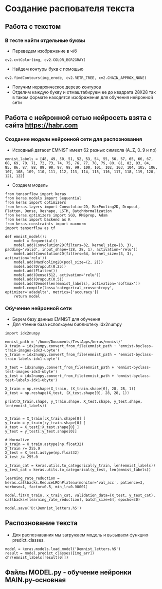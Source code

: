 # Создание распователя текста
## Работа с текстом
### В тесте найти отдельные буквы
- Переведем изображение в ч/б
```
cv2.cvtColor(img, cv2.COLOR_BGR2GRAY)

```
- Найдем контуры букв с помощью 
```
cv2.findContours(img_erode, cv2.RETR_TREE, cv2.CHAIN_APPROX_NONE)

```
- Получим иерархическое дерево контуров
- Отделим каждую букву и отмаштабируем ее до квадрата 28Х28 так в таком формате находятся изображения для обучения нейронной сети
## Работа с нейронной сетью нейросеть взята с сайта https://habr.com
### Создание модели нейронной сети для распознования
- Исходный датасет EMNIST имеет 62 разных символа (A..Z, 0..9 и пр)
```
emnist_labels = [48, 49, 50, 51, 52, 53, 54, 55, 56, 57, 65, 66, 67, 68, 69, 70, 71, 72, 73, 74, 75, 76, 77, 78, 79, 80, 81, 82, 83, 84, 85, 86, 87, 88, 89, 90, 97, 98, 99, 100, 101, 102, 103, 104, 105, 106, 107, 108, 109, 110, 111, 112, 113, 114, 115, 116, 117, 118, 119, 120, 121, 122]
```
- Создаем модель
```
from tensorflow import keras
from keras.models import Sequential
from keras import optimizers
from keras.layers import Convolution2D, MaxPooling2D, Dropout, Flatten, Dense, Reshape, LSTM, BatchNormalization
from keras.optimizers import SGD, RMSprop, Adam
from keras import backend as K
from keras.constraints import maxnorm
import tensorflow as tf

def emnist_model():
    model = Sequential()
    model.add(Convolution2D(filters=32, kernel_size=(3, 3), padding='valid', input_shape=(28, 28, 1), activation='relu'))
    model.add(Convolution2D(filters=64, kernel_size=(3, 3), activation='relu'))
    model.add(MaxPooling2D(pool_size=(2, 2)))
    model.add(Dropout(0.25))
    model.add(Flatten())
    model.add(Dense(512, activation='relu'))
    model.add(Dropout(0.5))
    model.add(Dense(len(emnist_labels), activation='softmax'))
    model.compile(loss='categorical_crossentropy', optimizer='adadelta', metrics=['accuracy'])
    return model
```
### Обучение нейронной сети
- Берем базу данных EMNIST для обучения
- Для чтение база используем библиотеку idx2numpy
```
import idx2numpy

emnist_path = '/home/Documents/TestApps/keras/emnist/'
X_train = idx2numpy.convert_from_file(emnist_path + 'emnist-byclass-train-images-idx3-ubyte')
y_train = idx2numpy.convert_from_file(emnist_path + 'emnist-byclass-train-labels-idx1-ubyte')

X_test = idx2numpy.convert_from_file(emnist_path + 'emnist-byclass-test-images-idx3-ubyte')
y_test = idx2numpy.convert_from_file(emnist_path + 'emnist-byclass-test-labels-idx1-ubyte')

X_train = np.reshape(X_train, (X_train.shape[0], 28, 28, 1))
X_test = np.reshape(X_test, (X_test.shape[0], 28, 28, 1))

print(X_train.shape, y_train.shape, X_test.shape, y_test.shape, len(emnist_labels))


X_train = X_train[:X_train.shape[0] ]
y_train = y_train[:y_train.shape[0] ]
X_test = X_test[:X_test.shape[0] ]
y_test = y_test[:y_test.shape[0]]

# Normalize
X_train = X_train.astype(np.float32)
X_train /= 255.0
X_test = X_test.astype(np.float32)
X_test /= 255.0

x_train_cat = keras.utils.to_categorical(y_train, len(emnist_labels))
y_test_cat = keras.utils.to_categorical(y_test, len(emnist_labels))

learning_rate_reduction = keras.callbacks.ReduceLROnPlateau(monitor='val_acc', patience=3, verbose=1, factor=0.5, min_lr=0.00001)

model.fit(X_train, x_train_cat, validation_data=(X_test, y_test_cat), callbacks=[learning_rate_reduction], batch_size=64, epochs=30)

model.save('D:\Demnist_letters.h5')
```
## Распознование текста 
- Для распознавания мы загружаем модель и вызываем функцию predict_classes.
```
model = keras.models.load_model('Demnist_letters.h5')
result = model.predict_classes([img_arr])
chr(emnist_labels[result[0]])

```
## Файлы MODEL.py - обучение нейронки MAIN.py-основная

